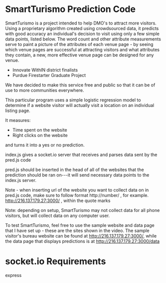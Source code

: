 # SmartTurismo Prediction Code

SmartTurismo is a project intended to help DMO's to attract more visitors. Using a proprietary algorithm created using crowdsourced data, it predicts with good accuracy an individual's decision to visit using only a few simple data points, listed below. The word count and other attribute measurements serve to paint a picture of the attributes of each venue page - by seeing which venue pages are successful at attracting visitors and what attributes they contain, a new, more effective venue page can be designed for any venue.

- Innovate WithIN district finalists
- Purdue Firestarter Graduate Project

We have decided to make this service free and public so that it can be of use to more communities everywhere.

This particular program uses a simple logistic regression model to determine if a website visitor will actually visit a location on an individual listing page. 

It measures: 
 - Time spent on the website
 - Right clicks on the website
 
 and turns it into a yes or no prediction.

index.js gives a socket.io server that receives and parses data sent by the pred.js code

pred.js should be inserted in the head of all of the websites that the prediction should be ran on---it will send necessary data points to the index.js server.

Note - when inserting url of the website you want to collect data on in pred.js code, make sure to follow format    http://number/    , for example.    http://216.137.179.27:3000/  ,   within the quote marks

Note: depending on setup, SmartTurismo may not collect data for all phone visitors, but will collect data on any computer user.

To test SmartTurismo, feel free to use the sample website and data page that I have set up - these are the sites shown in the video. The sample visitor's bureau website can be found at http://216.137.179.27:3000/, while the data page that displays predictions is at http://216.137.179.27:3000/data

# socket.io Requirements

express

